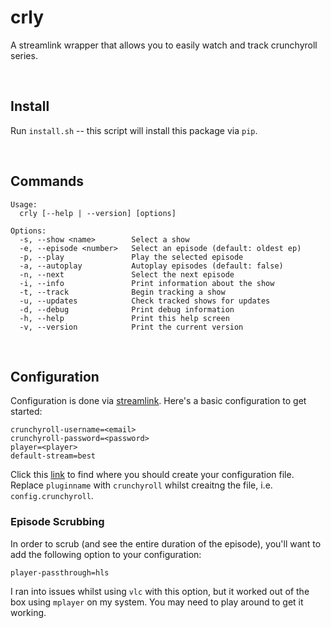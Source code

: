 # crly

A streamlink wrapper that allows you to easily watch and track crunchyroll series.



 
## Install
Run `install.sh` -- this script will install this package via `pip`.


 
## Commands

```
Usage:
  crly [--help | --version] [options]

Options:
  -s, --show <name>        Select a show
  -e, --episode <number>   Select an episode (default: oldest ep)
  -p, --play               Play the selected episode
  -a, --autoplay           Autoplay episodes (default: false)
  -n, --next               Select the next episode
  -i, --info               Print information about the show
  -t, --track              Begin tracking a show
  -u, --updates            Check tracked shows for updates
  -d, --debug              Print debug information
  -h, --help               Print this help screen
  -v, --version            Print the current version
```


 
## Configuration
Configuration is done via [streamlink](https://streamlink.github.io/latest/cli.html). Here's a basic configuration to get started:

```
crunchyroll-username=<email>
crunchyroll-password=<password>
player=<player>
default-stream=best
```

Click this [link](https://streamlink.github.io/latest/cli.html#plugin-specific-configuration-file) to find where you should create your configuration file. Replace `pluginname` with `crunchyroll` whilst creaitng the file, i.e. `config.crunchyroll`.

### Episode Scrubbing
In order to scrub (and see the entire duration of the episode), you'll want to add the following option to your configuration:

```
player-passthrough=hls
```

I ran into issues whilst using `vlc` with this option, but it worked out of the box using `mplayer` on my system. You may need to play around to get it working.